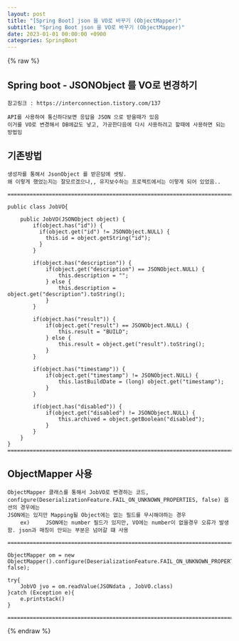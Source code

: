 ```yaml
---
layout: post
title: "[Spring Boot] json 을 VO로 바꾸기 (ObjectMapper)"
subtitle: "Spring Boot json 을 VO로 바꾸기 (ObjectMapper)"
date: 2023-01-01 00:00:00 +0900
categories: SpringBoot
---
```

{% raw %}
## Spring boot - JSONObject 를 VO로 변경하기  
  
	참고링크 : https://interconnection.tistory.com/137  
  
	API를 사용하여 통신하다보면 응답을 JSON 으로 받을때가 있음  
	이거를 VO로 변경해서 DB에값도 넣고, 가공한다음에 다시 사용하려고 할때에 사용하면 되는 방법임  
  
## 기존방법  
	생성자를 통해서 JsonObject 를 받은담에 셋팅.  
	왜 이렇게 했었는지는 잘모르겠으나,, 유지보수하는 프로젝트에서는 이렇게 되어 있었음..  
  
	=================================================================================================================  
  
	public class JobVO{  
  
		public JobVO(JSONObject object) {  
			if(object.has("id")) {  
			  if(object.get("id") != JSONObject.NULL) {  
				this.id = object.getString("id");  
			  }  
			}  
  
			if(object.has("description")) {  
				if(object.get("description") == JSONObject.NULL) {  
					this.description = "";  
				} else {  
					this.description = object.get("description").toString();  
				}  
			}  
  
			if(object.has("result")) {  
				if(object.get("result") == JSONObject.NULL) {  
					this.result = "BUILD";  
				} else {  
					this.result = object.get("result").toString();  
				}  
			}  
  
			if(object.has("timestamp")) {  
				if(object.get("timestamp") != JSONObject.NULL) {  
					this.lastBuildDate = (long) object.get("timestamp");  
				}  
			}  
  
			if(object.has("disabled")) {  
				if(object.get("disabled") != JSONObject.NULL) {  
					this.archived = object.getBoolean("disabled");  
				}  
			}  
		}  
	}  
	=================================================================================================================  
  
## ObjectMapper 사용  
  
	ObjectMapper 클래스를 통해서 JobVO로 변경하는 코드,  
	configure(DeserializationFeature.FAIL_ON_UNKNOWN_PROPERTIES, false) 옵션의 경우에는  
	JSON에는 있지만 Mapping될 Object에는 없는 필드를 무시해야하는 경우  
		ex) 	JSON에는 number 필드가 있지만, VO에는 number이 없을경우 오류가 발생함. json과 매칭이 안되는 부분은 넘어갈 떄 사용  
  
	=================================================================================================================  
  
	ObjectMapper om = new ObjectMapper().configure(DeserializationFeature.FAIL_ON_UNKNOWN_PROPERTIES, false);  
  
	try{  
		JobVO jvo = om.readValue(JSONdata , JobVO.class)  
	}catch (Exception e){  
		e.printstack()  
	}  
  
	=================================================================================================================  

{% endraw %}
